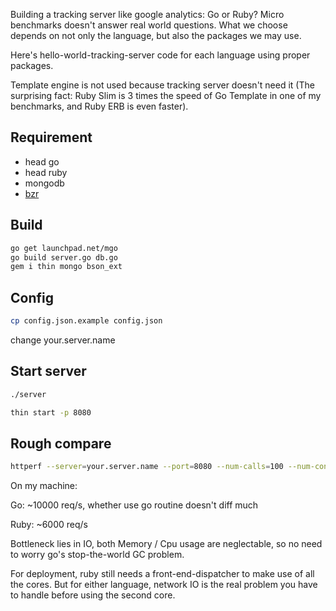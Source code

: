 Building a tracking server like google analytics: Go or Ruby? Micro benchmarks doesn't answer real world questions. What we choose depends on not only the language, but also the packages we may use.

Here's hello-world-tracking-server code for each language using proper packages.

Template engine is not used because tracking server doesn't need it (The surprising fact: Ruby Slim is 3 times the speed of Go Template in one of my benchmarks, and Ruby ERB is even faster).

## Requirement

- head go
- head ruby
- mongodb
- [bzr](http://bazaar-vcs.org/)

## Build

```sh
go get launchpad.net/mgo
go build server.go db.go
gem i thin mongo bson_ext
```

## Config

``` sh
cp config.json.example config.json
```

change your.server.name

## Start server

``` sh
./server
```

``` sh
thin start -p 8080
```

## Rough compare

``` sh
httperf --server=your.server.name --port=8080 --num-calls=100 --num-conns=100
```

On my machine:

Go: ~10000 req/s, whether use go routine doesn't diff much

Ruby: ~6000 req/s

Bottleneck lies in IO, both Memory / Cpu usage are neglectable, so no need to worry go's stop-the-world GC problem.

For deployment, ruby still needs a front-end-dispatcher to make use of all the cores. But for either language, network IO is the real problem you have to handle before using the second core.
